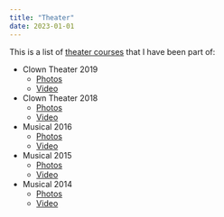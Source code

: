 ```yaml
---
title: "Theater"
date: 2023-01-01
---
```


This is a list of [theater courses](http://www.somak.at/) that I have been part
of:

- Clown Theater 2019
  - [Photos](https://www.flickr.com/photos/126800534@N02/albums/72157710642085557)
  - [Video](https://vimeo.com/358954406)
- Clown Theater 2018
  - [Photos](https://www.flickr.com/photos/126800534@N02/albums/72157699878991731)
  - [Video](https://vimeo.com/292947288)
- Musical 2016
  - [Photos](https://www.flickr.com/photos/126800534@N02/albums/72157672357443110)
  - [Video](https://vimeo.com/184747446)
- Musical 2015
  - [Photos](https://www.flickr.com/photos/126800534@N02/albums/72157656006018654)
  - [Video](https://vimeo.com/139810286)
- Musical 2014
  - [Photos](https://www.flickr.com/photos/126800534@N02/albums/72157646988529981)
  - [Video](https://vimeo.com/106218588)
